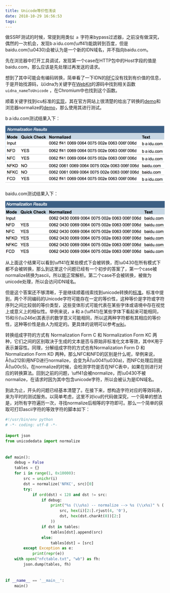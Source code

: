 ```yaml
---
title: Unicode等价性浅谈
date: 2018-10-29 16:56:53
tags:
---
```


做SSRF测试的时候，常提到用类似 `ａ` 字符来bypass过滤器，之前没有做深究，偶然的一次机会，发现bａidu.com(\uff41)能跳转到百度，但是bаidu.com(\u0430)会被认为是一个新的IDN域名，并不指向baidu.com。

<!--more-->

先在浏览器中打开工具调试，发现第一个case在HTTP包中的Host字段的值是baidu.com，那么应该是先处理过再发送的请求。

想到了其中可能会有编码转换，简单看了一下IDN的[RFC](http://www.ietf.org/rfc/rfc3490.txt)没有找到有价值的信息，于是开始找源码，以idna为关键字在[WebKit](https://github.com/WebKit/webkit)的源码中找到相关函数 `uidna_nameToUnicode` ，在Chromium中也找到这个函数。

顺着关键字找到icu标准的[实现](https://github.com/unicode-org/icu)，其在官方网站上很清楚的给出了转换的[demo](http://demo.icu-project.org/icu-bin/idnbrowser)和浏览器normalize的[demo](http://demo.icu-project.org/icu-bin/nbrowser)，那么使用其进行测试。

bａidu.com测试结果入下：

![bａidu.com测试结果](/images/nor1.png)

bаidu.com测试结果入下：

![bаidu.com测试结果](/images/nor2.png)

从上面这个结果可以看到\uff41在某些模式下会被转换，而\u0430在所有模式下都不会被转换，那么到这里这个问题已经有一个初步的答案了，第一个case被normalize转换为ascii，所以能正常解析。第二个case不会被转换，被做为unicode处理，所以会访问IDN域名。

但是这个答案还不够清晰，于是继续顺着线索找到unicode转换的[标准](http://www.unicode.org/reports/tr15/)。标准中提到，两个不同编码的Unicode字符可能存在一定的等价性，这种等价是字符或字符序列之间比较弱的等价类型，这些变体形式可能代表在某些字体或语境中存在视觉上或意义上的相似性。举例来说，a 和ａ(\uff41)在某些字体下看起来可能相同，15和⑮(\u246e)其表示的数学意义可能相同，所以这两种字符都有其相应的等价性，这种等价性是由人为规定的。更具体的说明可以参考[wiki](https://en.wikipedia.org/wiki/Unicode_equivalence)。

转换组成字符的方式有 Normalization Form C 和 Normalization Form KC 两种，它们之间的区别取决于生成的文本是否与原始非标准化文本等效，其中K用于表示兼容性。同理，分解组成字符的方式也有Normalization Form D 和 Normalization Form KD 两种。那么NFC和NFD的区别是什么呢，举例来说，Å(\u212B)用NFD进行normalize，会变为Å(\u0041\u030a)，而NFC处理后则是Å(\u00c5)。在normalize的时候，会检测字符是否在NFC表中，如果在则进行对应的转换算法。回到之前的问题，\uff41会被normalize，而\u0430不被normalize，在请求时因为其中包含unicode字符，所以会被认为是IDN域名。

到此为止，开头的问题已经基本清楚了。在接下来，想构造字符对应的等效码表，来为平时的测试服务。以简单考虑，这里不对icu的代码做深究，一个简单的想法是，对所有字符遍历一次，寻找normalize后相等的字符即可。那么一个简单的获取可打印ascii字符的等效字符的脚本如下：

```python
#!/usr/bin/env python
# -*- coding: utf-8 -*-

import json
from unicodedata import normalize


def main():
    debug = False
    tables = {}
    for i in range(1, 0x10000):
        src = unichr(i)
        dst = normalize('NFKC', src)[0]
        try:
            if ord(dst) < 128 and dst != src:
                if debug:
                    print("%s (\\u%s) -- normalize --> %s (\\x%s)" % (
                        src, hex(i)[2:].rjust(4, '0'),
                        dst, hex(dst.charAt(0))[2:]
                    ))
                if dst in tables:
                    tables[dst].append(src)
                else:
                    tables[dst] = [src]
        except Exception as e:
            print(repr(e))
    with open("nfctable.txt", "wb") as fh:
        json.dump(tables, fh)


if __name__ == '__main__':
    main()
```
